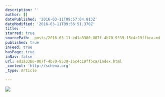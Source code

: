 ```yaml
---
description: ''
author: []
datePublished: '2016-03-11T09:57:04.813Z'
dateModified: '2016-03-11T09:56:51.370Z'
title: ''
starred: true
sourcePath: _posts/2016-03-11-ed1a3380-007f-4b70-9539-15c4c19ffbca.md
published: true
inFeed: true
hasPage: true
inNav: false
url: ed1a3380-007f-4b70-9539-15c4c19ffbca/index.html
_context: 'http://schema.org'
_type: Article

---
```

![](https://the-grid-user-content.s3-us-west-2.amazonaws.com/a5665541-2e40-41d5-b3cd-13cd3e05b3b3.png)